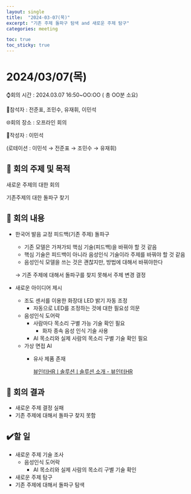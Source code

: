```yaml
---
layout: single
title:  "2024-03-07(목)"
excerpt: "기존 주제 돌파구 탐색 and 새로운 주제 탐구"
categories: meeting

toc: true
toc_sticky: true
---
```


# 2024/03/07(목)

⌚회의 시간 : 2024.03.07 16:50~OO:OO ( 총 OO분 소요)

👤참석자 : 전준표, 조민수, 유재휘, 이민석

🌐회의 장소 : 오프라인 회의

📝작성자 :  이민석

(로테이션 : 이민석 → 전준표 → 조민수 → 유재휘)

## 🔳 **회의 주제 및 목적**

새로운 주제의 대한 회의

기존주제의 대한 돌파구 찾기

## 🔳 **회의 내용**

- 한국어 발음 교정 피드백(기존 주제) 돌파구
    - 기존 모델은 가져가되 핵심 기술(피드백)을 바꿔야 할 것 같음
    - 핵심 기술은 피드백이 아니라 음성인식 기술이라 주제를 바꿔야 할 것 같음
    - 음성인식 모델을 쓰는 것은 괜찮지만, 방법에 대해서 바꿔야한다
    
    → 기존 주제에 대해서 돌파구를 찾지 못해서 주제 변경 결정
    
- 새로운 아이디어 제시
    - 조도 센서를 이용한 화장대 LED 밝기 자동 조정
        - 자동으로 LED를 조정하는 것에 대한 필요성 의문
    - 음성인식 도어락
        - 사람마다 목소리 구별 가능 기술 확인 필요
            - 화자 종속 음성 인식 기술 사용
        - AI 목소리와 실제 사람의 목소리 구별 기술 확인 필요
    - 가상 면접 AI
        - 유사 제품 존재
            
            [뷰인터HRㅣ솔루션ㅣ솔루션 소개 - 뷰인터HR](https://viewinterhr.com/solution/?utm_source=Google_sa&utm_medium=cpc&utm_campaign=mo&utm_content=면접&utm_term=면접&utm_term=면접&utm_campaign=검색광고_MO&utm_source=adwords&utm_medium=ppc&hsa_acc=7386439546&hsa_cam=21053359086&hsa_grp=162453614794&hsa_ad=692238998393&hsa_src=g&hsa_tgt=kwd-5316166314&hsa_kw=면접&hsa_mt=b&hsa_net=adwords&hsa_ver=3&gad_source=1&gclid=CjwKCAiA6KWvBhAREiwAFPZM7mMuKwIB0L0DV4kQU6RJBSD_sAtSQ4HGmv8_-yiiWjIAmFyzg_ugKRoCr4sQAvD_BwE)
            

## 🔳 **회의 결과**

- 새로운 주제 결정 실패
- 기존 주제에 대해서 돌파구 찾지 못함

## ✔️할 일

- 새로운 주제 기술 조사
    - 음성인식 도어락
        - AI 목소리와 실제 사람의 목소리 구별 기술 확인
- 새로운 주제 탐구
- 기존 주제에 대해서 돌파구 탐색